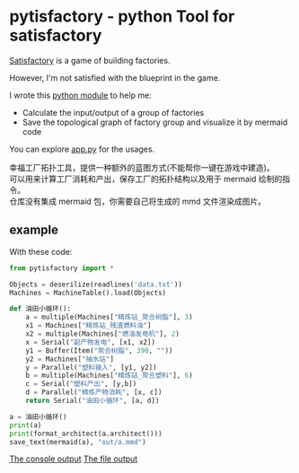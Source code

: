 # pytisfactory - python Tool for satisfactory

[Satisfactory](https://www.satisfactorygame.com/) is a game of building factories.

However, I'm not satisfied with the blueprint in the game.

I wrote this [python module](./pytisfactory.py) to help me:

- Calculate the input/output of a group of factories
- Save the topological graph of factory group and visualize it by mermaid code

You can explore [app.py](./app.py) for the usages.

幸福工厂拓扑工具，提供一种额外的蓝图方式(不能帮你一键在游戏中建造)。  
可以用来计算工厂消耗和产出，保存工厂的拓扑结构以及用于 mermaid 绘制的指令。  
仓库没有集成 mermaid 包，你需要自己将生成的 mmd 文件渲染成图片。

## example

With these code:

```python
from pytisfactory import *

Objects = deserilize(readlines('data.txt'))
Machines = MachineTable().load(Objects)

def 油田小循环():
    a = multiple(Machines["精炼站_聚合树脂"], 3)
    x1 = Machines["精炼站_残渣燃料油"]
    x2 = multiple(Machines["燃油发电机"], 2)
    x = Serial("副产物发电", [x1, x2])
    y1 = Buffer(Item("聚合树脂", 390, ""))
    y2 = Machines["抽水站"]
    y = Parallel("塑料输入", [y1, y2])
    b = multiple(Machines["精炼站_聚合塑料"], 6)
    c = Serial("塑料产出", [y,b])
    d = Parallel("精炼产物消耗", [x, c])
    return Serial("油田小循环", [a, d])

a = 油田小循环()
print(a)
print(format_architect(a.architect()))
save_text(mermaid(a), "out/a.mmd")
```

[The console output](./example/console.txt)
[The file output](./example/油田小循环.mmd)
